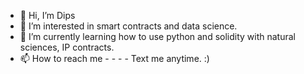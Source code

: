 - 👋 Hi, I’m Dips
- 👀 I’m interested in smart contracts and data science. 
- 🌱 I’m currently learning how to use python and solidity with natural sciences, IP contracts. 
- 📫 How to reach me  - - - - Text me anytime. :) 

<!---
dips-lab/dips-lab is a ✨ special ✨ repository because its `README.md` (this file) appears on your GitHub profile.
You can click the Preview link to take a look at your changes.
--->
